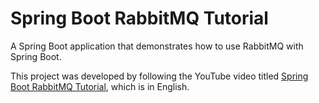 # Spring Boot RabbitMQ Tutorial

A Spring Boot application that demonstrates how to use RabbitMQ with Spring Boot.

This project was developed by following the YouTube video titled
[Spring Boot RabbitMQ Tutorial](https://www.youtube.com/playlist?list=PLGRDMO4rOGcMh2fAMOnwuBMDa8PxiKWoN), 
which is in English.